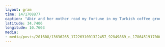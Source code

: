 ```yaml
---
layout: gram
time: 1471708877
caption: "Abir and her mother read my fortune in my Turkish coffee grounds. They said there were lots of women and a dog. Go figure."
latitude: 34.7406
longitude: 10.7603
media:
- media/posts/201608/13636265_1722631001322457_92849869_n_17864519170005224.jpg
---
```

